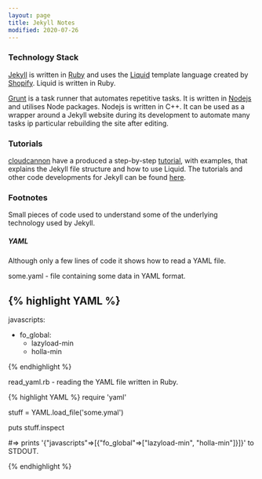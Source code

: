 ```yaml
---
layout: page
title: Jekyll Notes
modified: 2020-07-26
---
```


### Technology Stack

[Jekyll](https://jekyllrb.com/docs/ruby-101/) is written in [Ruby](https://www.ruby-lang.org/en/) and uses the [Liquid](https://shopify.dev/api/liquid) template language created by [Shopify](https://www.shopify.co.uk/partners/blog/115244038-an-overview-of-liquid-shopifys-templating-language). Liquid is written in Ruby.

[Grunt](https://gruntjs.com/) is a task runner that automates repetitive tasks. It is written in [Nodejs](https://nodejs.org/en/) and utilises Node packages. Nodejs is written in C++.  It can be used as a wrapper around a Jekyll website during its development to automate many tasks ip particular rebuilding the site after editing.


### Tutorials

[cloudcannon](https://cloudcannon.com/) have a produced a step-by-step [tutorial](https://cloudcannon.com/community/learn/jekyll-tutorial/), with examples, that explains the Jekyll file structure and how to use Liquid. The tutorials and other code developments for Jekyll can be found [here](https://github.com/dtinblack/Jekyll-Notes).


### Footnotes

Small pieces of code used to understand some of the underlying technology used by Jekyll.

##### YAML

Although only a few lines of code it shows how to read a YAML file.

some.yaml - file containing some data in YAML format.

{% highlight YAML %}
---
javascripts:
- fo_global:
  - lazyload-min
  - holla-min

{% endhighlight %}

read_yaml.rb  - reading the YAML file written in Ruby.

{% highlight YAML %}
require 'yaml'

stuff = YAML.load_file('some.ymal')

puts stuff.inspect

#=> prints '{"javascripts"=>[{"fo_global"=>["lazyload-min", "holla-min"]}]}' to STDOUT.

{% endhighlight %}
